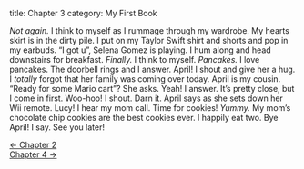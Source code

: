 title: Chapter 3
category: My First Book

*Not again.* I think to myself as I rummage through my wardrobe. My hearts skirt is in the dirty pile.
I put on my Taylor Swift shirt and shorts and pop in my earbuds. “I got u”, Selena Gomez is playing.
I hum along and head downstairs for breakfast. *Finally.* I think to myself. *Pancakes.* I love pancakes.
The doorbell rings and I answer. April! I shout and give her a hug. I *totally* forgot that her family
was coming over today. April is my cousin. “Ready for some Mario cart”? She asks. Yeah! I answer. It’s
pretty close, but I come in first. Woo-hoo! I shout. Darn it. April says as she sets down her Wii remote.
Lucy! I hear my mom call. Time for cookies! *Yummy.* My mom’s chocolate chip cookies are the best cookies
ever. I happily eat two. Bye April! I say. See you later!

<div class="row">
    <div class="col-auto">
        <a href="{filename}chapter-2.md">&larr; Chapter 2</a>
    </div>
    <div class="col-auto ms-auto">
        <a href="{filename}chapter-4.md">Chapter 4 &rarr;</a>
    </div>
</div>
